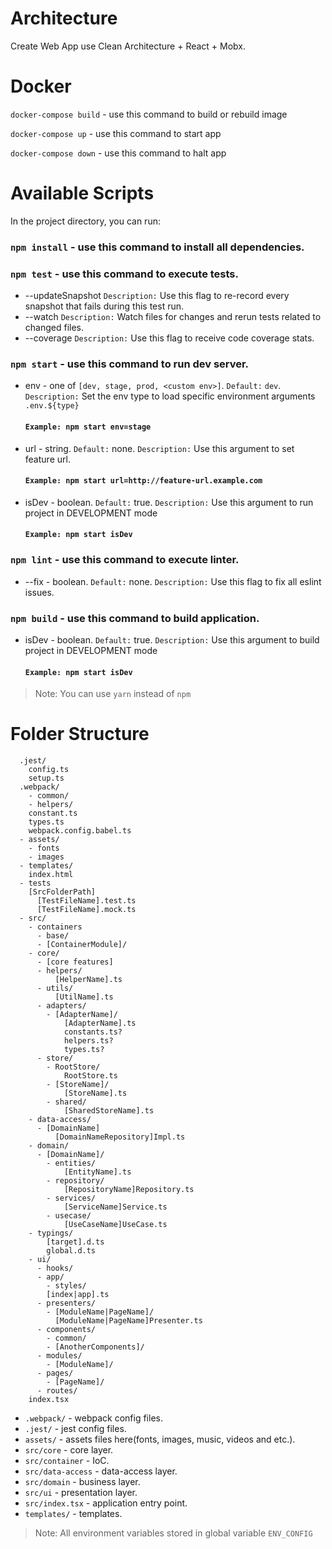 # Architecture

Create Web App use Clean Architecture + React + Mobx.

# Docker

`docker-compose build` - use this command to build or rebuild image

`docker-compose up` - use this command to start app

`docker-compose down` - use this command to halt app

# Available Scripts

In the project directory, you can run:

### `npm install` - use this command to install all dependencies.

### `npm test` - use this command to execute tests.

- --updateSnapshot
  `Description:` Use this flag to re-record every snapshot that fails during this test run.
- --watch
  `Description:` Watch files for changes and rerun tests related to changed files.
- --coverage
  `Description:` Use this flag to receive code coverage stats.

### `npm start` - use this command to run dev server.

- env - one of `[dev, stage, prod, <custom env>]`.
  `Default:` `dev`.
  `Description:` Set the env type to load specific environment arguments `.env.${type}`
  #### `Example: npm start env=stage`
- url - string.
  `Default:` none.
  `Description:` Use this argument to set feature url.
  #### `Example: npm start url=http://feature-url.example.com`
- isDev - boolean.
  `Default:` true.
  `Description:` Use this argument to run project in DEVELOPMENT mode
  #### `Example: npm start isDev`

### `npm lint` - use this command to execute linter.

- --fix - boolean.
  `Default:` none.
  `Description:` Use this flag to fix all eslint issues.

### `npm build` - use this command to build application.

- isDev - boolean.
  `Default:` true.
  `Description:` Use this argument to build project in DEVELOPMENT mode
  #### `Example: npm start isDev`

> Note: You can use `yarn` instead of `npm`

# Folder Structure

```
  .jest/
    config.ts
    setup.ts
  .webpack/
    - common/
    - helpers/
    constant.ts
    types.ts
    webpack.config.babel.ts
  - assets/
    - fonts
    - images
  - templates/
    index.html
  - tests
    [SrcFolderPath]
      [TestFileName].test.ts
      [TestFileName].mock.ts
  - src/
    - containers
      - base/
      - [ContainerModule]/
    - core/
      - [core features]
      - helpers/
          [HelperName].ts
      - utils/
          [UtilName].ts
      - adapters/
        - [AdapterName]/
            [AdapterName].ts
            constants.ts?
            helpers.ts?
            types.ts?
      - store/
        - RootStore/
            RootStore.ts
        - [StoreName]/
            [StoreName].ts
        - shared/
            [SharedStoreName].ts
    - data-access/
      - [DomainName]
          [DomainNameRepository]Impl.ts
    - domain/
      - [DomainName]/
        - entities/
            [EntityName].ts
        - repository/
            [RepositoryName]Repository.ts
        - services/
            [ServiceName]Service.ts
        - usecase/
            [UseCaseName]UseCase.ts
    - typings/
        [target].d.ts
        global.d.ts
    - ui/
      - hooks/
      - app/
        - styles/
        [index|app].ts
      - presenters/
        - [ModuleName|PageName]/
          [ModuleName|PageName]Presenter.ts
      - components/
        - common/
        - [AnotherComponents]/
      - modules/
        - [ModuleName]/
      - pages/
        - [PageName]/
      - routes/
    index.tsx
```

- `.webpack/` - webpack config files.
- `.jest/` - jest config files.
- `assets/` - assets files here(fonts, images, music, videos and etc.).
- `src/core` - core layer.
- `src/container` - IoC.
- `src/data-access` - data-access layer.
- `src/domain` - business layer.
- `src/ui` - presentation layer.
- `src/index.tsx` - application entry point.
- `templates/` - templates.

> Note: All environment variables stored in global variable `ENV_CONFIG`
